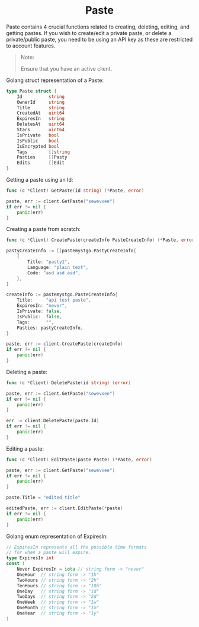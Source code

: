 <h1 align="center">Paste</h1>

Paste contains 4 crucial functions related to creating, deleting, editing, and getting pastes. If you wish to create/edit a private paste, or delete a private/public paste, you need to be using an API key as these are restricted to account features.

> Note: 
> 
> Ensure that you have an active client. 

Golang struct representation of a Paste:
```go
type Paste struct {
	Id          string    
	OwnerId     string   
	Title       string    
	CreatedAt   uint64    
	ExpiresIn   string    
	DeletesAt   uint64    
	Stars       uint64   
	IsPrivate   bool      
	IsPublic    bool     
	IsEncrypted bool     
	Tags        []string  
	Pasties     []Pasty   
	Edits       []Edit    
}
```

Getting a paste using an Id:
```go
func (c *Client) GetPaste(id string) (*Paste, error)
```
```go
paste, err := client.GetPaste("sewevxee")
if err != nil {
    panic(err)
}
```

Creating a paste from scratch:
```go
func (c *Client) CreatePaste(createInfo PasteCreateInfo) (*Paste, error)
```
```go
pastyCreateInfo := []pastemystgo.PastyCreateInfo{
    {
        Title: "pasty1",
        Language: "plain text",
        Code: "asd asd asd",
    },
}

createInfo := pastemystgo.PasteCreateInfo{
    Title:     "api test paste",
    ExpiresIn: "never",
    IsPrivate: false,
    IsPublic:  false,
    Tags:      "",
    Pasties: pastyCreateInfo,
}

paste, err := client.CreatePaste(createInfo)
if err != nil { 
    panic(err)
}
```

Deleting a paste:
```go
func (c *Client) DeletePaste(id string) (error)
```
```go
paste, err := client.GetPaste("sewevxee")
if err != nil { 
    panic(err)
}

err := client.DeletePaste(paste.Id)
if err != nil { 
    panic(err)
}
```

Editing a paste:
```go
func (c *Client) EditPaste(paste Paste) (*Paste, error)
```
```go
paste, err := client.GetPaste("sewevxee")
if err != nil { 
    panic(err)
}

paste.Title = "edited title"

editedPaste, err := client.EditPaste(*paste)
if err != nil {
    panic(err)
}
```
Golang enum representation of ExpiresIn:
```go
// ExpiresIn represents all the possible time formats
// for when a paste will expire.
type ExpiresIn int
const (
	Never ExpiresIn = iota // string form -> "never"
	OneHour  // string form -> "1h"
	TwoHours // string form -> "2h"
	TenHours // string form -> "10h"
	OneDay   // string form -> "1d"
	TwoDays  // string form -> "2d"
	OneWeek  // string form -> "1w"
	OneMonth // string form -> "1m"
	OneYear  // string form -> "1y"
)
```